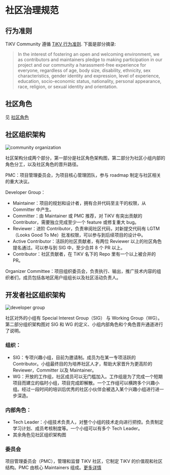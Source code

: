 # 社区治理规范

## 行为准则

TiKV Community 遵循 [TiKV 行为准则](https://github.com/tikv/tikv/blob/master/CODE_OF_CONDUCT.md). 下面是部分摘录:

> In the interest of fostering an open and welcoming environment, we as contributors and maintainers pledge to making participation in our project and our community a harassment-free experience for everyone, regardless of age, body size, disability, ethnicity, sex characteristics, gender identity and expression, level of experience, education, socio-economic status, nationality, personal appearance, race, religion, or sexual identity and orientation.

## 社区角色

见 [社区角色](community-membership-zh_CN.md)

<h2 id="community_organization">社区组织架构</h2>

![community organization](media/governace/community_organization.png)

社区架构分成两个部分，第一部分是社区角色架构图，第二部分为社区小组内部的角色分工，以及社区角色的晋升路径。

PMC：项目管理委员会，为项目核心管理团队，参与 roadmap 制定与社区相关的重大决议。

Developer Group：

* Maintainer：项目的规划和设计者，拥有合并代码至主干的权限，从 Committer 中产生。
* Committer：由 Maintainer 或 PMC 推荐，对 TiKV 有突出贡献的 Contributor，需要独立完成至少一个 feature 或修复重大 bug。
* Reviewer：进阶 Contributor，负责审阅社区代码，对新提交代码有 LGTM（Looks Good To Me）批准权限，可以参与到后续项目的设计中。
* Active Contributor：活跃的社区贡献者，有两位 Reviewer 以上的社区角色提名通过。可以参与到 SIG 中，至少合并 8 个 PR 以上。
* Contributor：社区贡献者，在 TiKV 名下的 Repo 里有一个以上被合并的 PR。

Organizer Committee：项目组织委员会，负责执行、输出，推广技术内容的组织者们，成员包括各地区用户组组长以及社区活动负责人。

## 开发者社区组织架构

![developer group](media/governace/developer_group.png)

社区对外的小组有 Special Interest Group（SIG） 与 Working Group（WG）。第二部分组织架构图对 SIG 和 WG 的定义、小组内部角色和个角色晋升通道进行了说明。

### 组织：

* SIG：专项兴趣小组，目前为邀请制。成员为在某一专项活跃的 Contributor。小组最终目的为培养社区人才，帮助大家晋升为更高阶的 Reviewer，Committer 以及 Maintainer。
* WG：开放的工作组，社区成员可以无门槛加入。工作组是为了完成一个短期项目而建立的临时小组，项目完成即解散。一个工作组可以横跨多个兴趣小组。经过一段时间的培训后优秀的社区小伙伴会被选入某个兴趣小组进行进一步深造。

### 内部角色：

* Tech Leader：小组技术负责人，对整个小组的技术走向进行把控。负责制定学习计划、成员考核制度等。一个小组可以有多个 Tech Leader。
* 其余角色见社区组织架构图

### 委员会

项目管理委员会（PMC），管理和监督 TiKV 社区，它制定 TiKV 的价值观和社区结构。PMC 由核心 Maintainers 组成。[更多详情](/committee/README.md)

